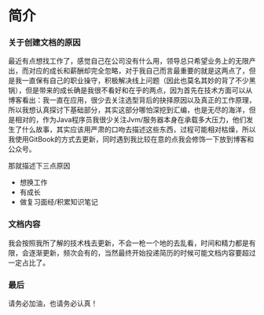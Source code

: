 # 简介

### 关于创建文档的原因
  最近有点想找工作了，感觉自己在公司没有什么用，领导总只希望业务上的无限产出，而对应的成长和薪酬却完全忽略，对于我自己而言最重要的就是这两点了，但是我一直保有自己的职业操守，积极解决线上问题（因此也莫名其妙的背了不少黑锅），但是带来的成长确是我很不看好和在乎的两点，因为首先在技术方面可以从博客看出：我一直在应用，很少去关注选型背后的抉择原因以及真正的工作原理，所以我想认真探讨下基础部分，其实这部分哪怕深挖到汇编，也是无尽的海洋，但是相对的，作为Java程序员我很少关注Jvm/服务器本身在承载多大压力，他们发生了什么故事，其实应该用严肃的口吻去描述这些东西，过程可能相对枯燥，所以我使用GitBook的方式去更新，同时遇到我比较在意的点我会修饰一下放到博客和公众号。

那就描述下三点原因
- 想换工作
- 有成长
- 做复习面经/积累知识笔记

### 文档内容
  我会按照我所了解的技术栈去更新，不会一枪一个地的去乱看，时间和精力都是有限，会逐渐更新，频次会有的，当然最终开始投递简历的时候可能文档内容要超过一定占比了。

### 最后
  请务必加油，也请务必认真！

